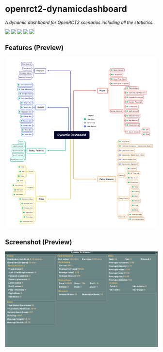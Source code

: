 # openrct2-dynamicdashboard

*A dynamic dashboard for OpenRCT2 scenarios including all the statistics.*

![](https://img.shields.io/badge/type-intransient-important?style=flat-square) 
![](https://img.shields.io/badge/language-Typescript-3178C6?style=flat-square) 
![](https://img.shields.io/badge/version-unreleased-inactive?style=flat-square) 
![](https://img.shields.io/badge/status-developing-inactive?style=flat-square) 
![](https://img.shields.io/github/license/mrmagic2020/openrct2-remotehandymen?color=informational&style=flat-square)

## Features (Preview)

![](https://github.com/mrmagic2020/openrct2-dynamicdashboard/blob/main/Assets/Dashboard%20Structure.png?raw=true)

## Screenshot (Preview)

![](https://github.com/mrmagic2020/openrct2-dynamicdashboard/blob/main/Assets/Screenshot.jpg?raw=true)